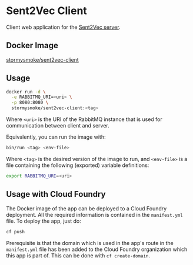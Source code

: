 # Sent2Vec Client

Client web application for the [Sent2Vec server](https://github.com/stormysmoke/sent2vec-server).

## Docker Image

[stormysmoke/sent2vec-client](https://hub.docker.com/r/stormysmoke/sent2vec-client/)

## Usage

~~~bash
docker run -d \
  -e RABBITMQ_URI=<uri> \
  -p 8080:8080 \
  stormysmoke/sent2vec-client:<tag>
~~~

Where `<uri>` is the URI of the RabbitMQ instance that is used for communication between client and server.

Equivalently, you can run the image with:

~~~bash
bin/run <tag> <env-file>
~~~

Where `<tag>` is the desired version of the image to run, and `<env-file>` is a file containing the following (exported) variable definitions:

~~~bash
export RABBITMQ_URI=<uri>
~~~

## Usage with Cloud Foundry

The Docker image of the app can be deployed to a Cloud Foundry deployment. All the required information is contained in the `manifest.yml` file. To deploy the app, just do:

~~~bash
cf push
~~~

Prerequisite is that the domain which is used in the app's route in the `manifest.yml` file has been added to the Cloud Foundry organization which this app is part of. This can be done with `cf create-domain`.
